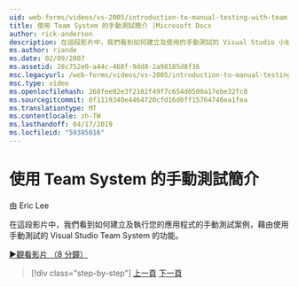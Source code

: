 ```yaml
---
uid: web-forms/videos/vs-2005/introduction-to-manual-testing-with-team-system
title: 使用 Team System 的手動測試簡介 |Microsoft Docs
author: rick-anderson
description: 在這段影片中，我們看到如何建立及使用的手動測試的 Visual Studio 小組系統的功能，您的應用程式中執行此手動測試案例...
ms.author: riande
ms.date: 02/09/2007
ms.assetid: 28c752e0-a44c-468f-9dd8-2a98185d8f36
msc.legacyurl: /web-forms/videos/vs-2005/introduction-to-manual-testing-with-team-system
msc.type: video
ms.openlocfilehash: 268fee02e3f2102f49f7c654d0500a17ebe32fc0
ms.sourcegitcommit: 0f1119340e4464720cfd16d0ff15764746ea1fea
ms.translationtype: MT
ms.contentlocale: zh-TW
ms.lasthandoff: 04/17/2019
ms.locfileid: "59385016"
---
```

# <a name="introduction-to-manual-testing-with-team-system"></a>使用 Team System 的手動測試簡介

由 Eric Lee

在這段影片中，我們看到如何建立及執行您的應用程式的手動測試案例，藉由使用手動測試的 Visual Studio Team System 的功能。

[&#9654;觀看影片 （8 分鐘）](https://channel9.msdn.com/Blogs/ASP-NET-Site-Videos/introduction-to-manual-testing-with-team-system)

> [!div class="step-by-step"]
> [上一頁](introduction-to-load-testing-web-applications-with-team-system.md)
> [下一頁](introduction-to-managing-and-running-tests-with-team-system.md)
